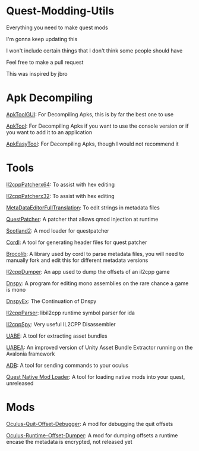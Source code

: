 # Quest-Modding-Utils
Everything you need to make quest mods

I'm gonna keep updating this

I won't include certain things that I don't think some people should have

Feel free to make a pull request

This was inspired by jbro

# Apk Decompiling

[ApkToolGUI](https://github.com/AndnixSH/APKToolGUI): For Decompiling Apks, this is by far the best one to use

[ApkTool](https://github.com/iBotPeaches/Apktool): For Decompiling Apks if you want to use the console version or if you want to add it to an application

[ApkEasyTool](https://xdaforums.com/t/closed-discontinued-windows-apk-easy-tool-v1-60-2022-06-23.3333960/): For Decompiling Apks, though I would not recommend it 

# Tools

[Il2cppPatcherx64](https://github.com/Livku2/Lib-IL2CPP-Patcher-x64): To assist with hex editing

[Il2cppPatcherx32](https://github.com/T5ive/libil2cpp-Patcher): To assist with hex editing

[MetaDataEditorFullTranslation](https://github.com/Livku2/MetadataEditor-Full-Translation): To edit strings in metadata files

[QuestPatcher](https://github.com/Lauriethefish/QuestPatcher): A patcher that allows qmod injection at runtime

[Scotland2](https://github.com/sc2ad/Scotland2): A mod loader for questpatcher

[Cordl](https://github.com/QuestPackageManager/cordl): A tool for generating header files for quest patcher

[Brocolib](https://github.com/Fernthedev/brocolib): A library used by cordl to parse metadata files, you will need to manually fork and edit this for different metadata versions

[Il2cppDumper](https://github.com/Perfare/Il2CppDumper): An app used to dump the offsets of an il2cpp game

[Dnspy](https://github.com/dnSpy/dnSpy): A program for editing mono assemblies on the rare chance a game is mono

[DnspyEx](https://github.com/dnSpyEx/dnSpy): The Continuation of Dnspy

[Il2cppParser](https://github.com/tacesrever/Il2CppParser): libil2cpp runtime symbol parser for ida

[Il2cppSpy](https://github.com/yukiarrr/Il2cppSpy): Very useful IL2CPP Disassembler

[UABE](https://github.com/SeriousCache/UABE): A tool for extracting asset bundles

[UABEA](https://github.com/nesrak1/UABEA): An improved version of Unity Asset Bundle Extractor running on the Avalonia framework

[ADB](https://developer.android.com/tools/adb): A tool for sending commands to your oculus

[Quest Native Mod Loader](https://github.com/Livku2/Quest-Native-Mod-Loader): A tool for loading native mods into your quest, unreleased

# Mods

[Oculus-Quit-Offset-Debugger](https://github.com/Livku2/Oculus-Quit-Offset-Debugger): A mod for debugging the quit offsets

[Oculus-Runtime-Offset-Dumper](https://github.com/Livku2/Oculus-Runtime-Offset-Dumper): A mod for dumping offsets a runtime encase the metadata is encrypted, not released yet

